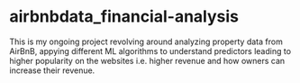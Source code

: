 # airbnbdata_financial-analysis
This is my ongoing project revolving around analyzing property data from AirBnB, appying different ML algorithms to understand predictors leading to higher popularity on the websites i.e. higher revenue and how owners can increase their revenue.
